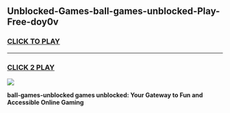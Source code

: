 
## Unblocked-Games-ball-games-unblocked-Play-Free-doy0v
<h3>
<a href="https://premium76.site?title=ball-games-unblocked&ref=18A">CLICK TO PLAY</a></h3>
<hr>

<h3>
<a href="https://premium76.site?title=ball-games-unblocked&ref=18A">CLICK 2 PLAY</a>
  
</h3>

<a href="https://premium76.site?title=ball-games-unblocked&ref=18A"><img src="https://clearcache.store/games.png"></a>


**ball-games-unblocked games unblocked: Your Gateway to Fun and Accessible Online Gaming**
